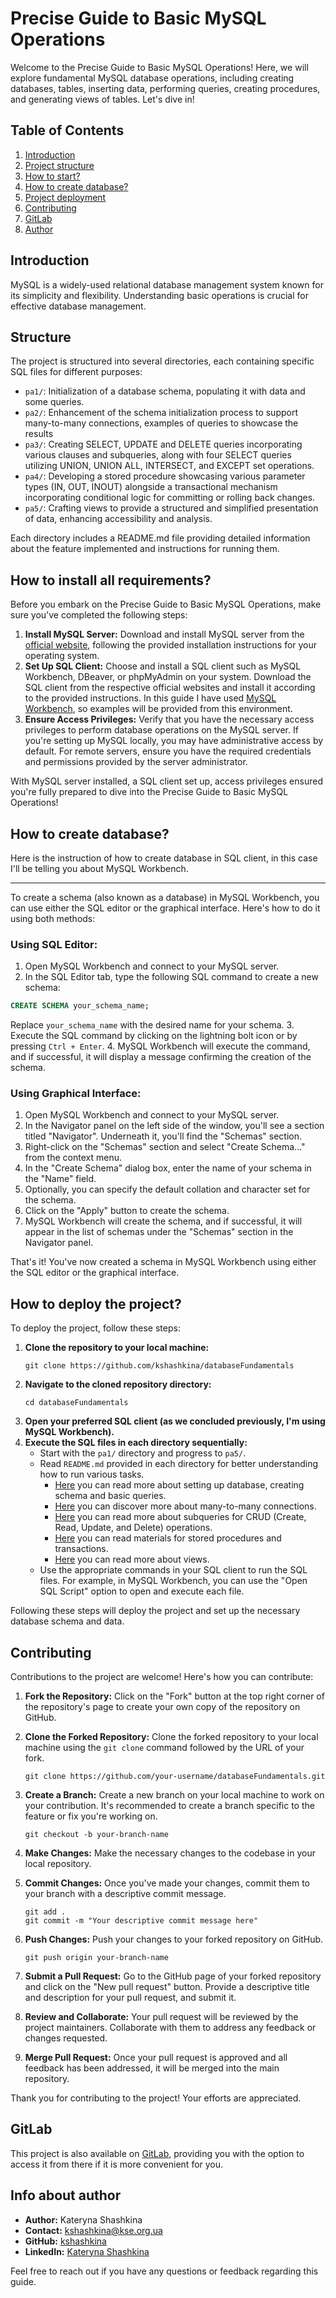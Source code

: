 # Precise Guide to Basic MySQL Operations

Welcome to the Precise Guide to Basic MySQL Operations! Here, we will explore fundamental MySQL database operations, including creating databases, tables, inserting data, performing queries, creating procedures, and generating views of tables. Let's dive in!

## Table of Contents

1. [Introduction](#introduction)
2. [Project structure](#structure)
3. [How to start?](#how-to-install-all-requirements)
4. [How to create database?](#how-to-create-database)
5. [Project deployment](#how-to-deploy-the-project)
6. [Contributing](#contributing)
7. [GitLab](#gitlab)
8. [Author](#info-about-author)

## Introduction
MySQL is a widely-used relational database management system known for its simplicity and flexibility. Understanding basic operations is crucial for effective database management.

## Structure

The project is structured into several directories, each containing specific SQL files for different purposes:

- `pa1/`: Initialization of a database schema, populating it with data and some queries.
- `pa2/`: Enhancement of the schema initialization process to support many-to-many connections, examples of queries to showcase the results
- `pa3/`: Creating SELECT, UPDATE and DELETE queries incorporating various clauses and subqueries, along with four SELECT queries utilizing UNION, UNION ALL, INTERSECT, and EXCEPT set operations.
- `pa4/`: Developing a stored procedure showcasing various parameter types (IN, OUT, INOUT) alongside a transactional mechanism incorporating conditional logic for committing or rolling back changes.
- `pa5/`: Crafting views to provide a structured and simplified presentation of data, enhancing accessibility and analysis.

Each directory includes a README.md file providing detailed information about the feature implemented and instructions for running them.

## How to install all requirements?
Before you embark on the Precise Guide to Basic MySQL Operations, make sure you've completed the following steps:

1. **Install MySQL Server:** Download and install MySQL server from the [official website](https://dev.mysql.com/downloads/mysql/), following the provided installation instructions for your operating system.
2. **Set Up SQL Client:** Choose and install a SQL client such as MySQL Workbench, DBeaver, or phpMyAdmin on your system. Download the SQL client from the respective official websites and install it according to the provided instructions. In this guide I have used [MySQL Workbench](https://dev.mysql.com/downloads/workbench/), so examples will be provided from this environment.
3. **Ensure Access Privileges:** Verify that you have the necessary access privileges to perform database operations on the MySQL server. If you're setting up MySQL locally, you may have administrative access by default. For remote servers, ensure you have the required credentials and permissions provided by the server administrator.

With MySQL server installed, a SQL client set up, access privileges ensured you're fully prepared to dive into the Precise Guide to Basic MySQL Operations!

## How to create database?

Here is the instruction of how to create database in SQL client, in this case I'll be telling you about MySQL Workbench.

---
To create a schema (also known as a database) in MySQL Workbench, you can use either the SQL editor or the graphical interface. Here's how to do it using both methods:

### Using SQL Editor:

1. Open MySQL Workbench and connect to your MySQL server.
2. In the SQL Editor tab, type the following SQL command to create a new schema:
```sql
CREATE SCHEMA your_schema_name;
```
Replace `your_schema_name` with the desired name for your schema.
3. Execute the SQL command by clicking on the lightning bolt icon or by pressing `Ctrl + Enter`.
4. MySQL Workbench will execute the command, and if successful, it will display a message confirming the creation of the schema.

### Using Graphical Interface:

1. Open MySQL Workbench and connect to your MySQL server.
2. In the Navigator panel on the left side of the window, you'll see a section titled "Navigator". Underneath it, you'll find the "Schemas" section.
3. Right-click on the "Schemas" section and select "Create Schema..." from the context menu.
4. In the "Create Schema" dialog box, enter the name of your schema in the "Name" field.
5. Optionally, you can specify the default collation and character set for the schema.
6. Click on the "Apply" button to create the schema.
7. MySQL Workbench will create the schema, and if successful, it will appear in the list of schemas under the "Schemas" section in the Navigator panel.

That's it! You've now created a schema in MySQL Workbench using either the SQL editor or the graphical interface.

## How to deploy the project?

To deploy the project, follow these steps:
1. **Clone the repository to your local machine:**
   ```
   git clone https://github.com/kshashkina/databaseFundamentals
   ```
2. **Navigate to the cloned repository directory:**
   ```
   cd databaseFundamentals
   ```
3. **Open your preferred SQL client (as we concluded previously, I'm using MySQL Workbench).**
4. **Execute the SQL files in each directory sequentially:**
   - Start with the `pa1/` directory and progress to `pa5/`.
   - Read `README.md` provided in each directory for better understanding how to run various tasks.
     - [Here](pa1/README.md) you can read more about setting up database, creating schema and basic queries.
     - [Here](pa2/README.md) you can discover more about many-to-many connections.
     - [Here](pa3/README.md) you can read more about subqueries for CRUD (Create, Read, Update, and Delete) operations.
     - [Here](pa4/README.md) you can read materials for stored procedures and transactions.
     - [Here](pa5/README.md) you can read more about views.
   - Use the appropriate commands in your SQL client to run the SQL files. For example, in MySQL Workbench, you can use the "Open SQL Script" option to open and execute each file.

Following these steps will deploy the project and set up the necessary database schema and data.

## Contributing
Contributions to the project are welcome! Here's how you can contribute:
1. **Fork the Repository:** Click on the "Fork" button at the top right corner of the repository's page to create your own copy of the repository on GitHub.
2. **Clone the Forked Repository:** Clone the forked repository to your local machine using the `git clone` command followed by the URL of your fork.
   ```
   git clone https://github.com/your-username/databaseFundamentals.git
   ```
3. **Create a Branch:** Create a new branch on your local machine to work on your contribution. It's recommended to create a branch specific to the feature or fix you're working on.
   ```
   git checkout -b your-branch-name
   ```
4. **Make Changes:** Make the necessary changes to the codebase in your local repository.
5. **Commit Changes:** Once you've made your changes, commit them to your branch with a descriptive commit message.
   ```
   git add .
   git commit -m "Your descriptive commit message here"
   ```
6. **Push Changes:** Push your changes to your forked repository on GitHub.

   ```
   git push origin your-branch-name
   ```
7. **Submit a Pull Request:** Go to the GitHub page of your forked repository and click on the "New pull request" button. Provide a descriptive title and description for your pull request, and submit it.
8. **Review and Collaborate:** Your pull request will be reviewed by the project maintainers. Collaborate with them to address any feedback or changes requested.
9. **Merge Pull Request:** Once your pull request is approved and all feedback has been addressed, it will be merged into the main repository.

Thank you for contributing to the project! Your efforts are appreciated.

## GitLab

This project is also available on [GitLab](https://gitlab.com/kshashkina/databaseFundamentals), providing you with the option to access it from there if it is more convenient for you.

## Info about author

- **Author:** Kateryna Shashkina
- **Contact:** [kshashkina@kse.org.ua](mailto:kshashkina@kse.org.ua)
- **GitHub:** [kshashkina](https://github.com/kshashkina)
- **LinkedIn:** [Kateryna Shashkina](https://www.linkedin.com/in/kateryna-shashkina-4332bb291/)

Feel free to reach out if you have any questions or feedback regarding this guide.

